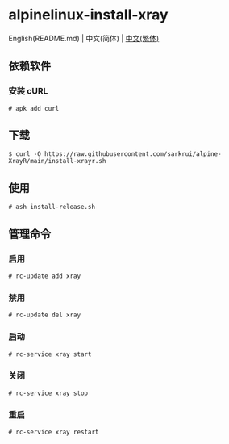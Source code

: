 # alpinelinux-install-xray

English(README.md) | 中文(简体) | [中文(繁体)](README_zh-tw.md)


## 依赖软件

### 安装 cURL

```
# apk add curl
```

## 下载

```
$ curl -O https://raw.githubusercontent.com/sarkrui/alpine-XrayR/main/install-xrayr.sh
```

## 使用

```
# ash install-release.sh
```

## 管理命令

### 启用

```
# rc-update add xray
```

### 禁用

```
# rc-update del xray
```

### 启动

```
# rc-service xray start
```

### 关闭

```
# rc-service xray stop
```

### 重启

```
# rc-service xray restart
```
